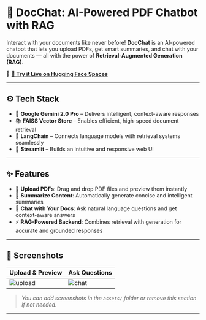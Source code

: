 # 📄 DocChat: AI-Powered PDF Chatbot with RAG

Interact with your documents like never before! **DocChat** is an AI-powered chatbot that lets you upload PDFs, get smart summaries, and chat with your documents — all with the power of **Retrieval-Augmented Generation (RAG)**.

🔗 **[🚀 Try it Live on Hugging Face Spaces](https://huggingface.co/spaces/nitish-11/RAG-chat-with-pdf)**

---

## ⚙️ Tech Stack

- 🤖 **Google Gemini 2.0 Pro** – Delivers intelligent, context-aware responses
- 📚 **FAISS Vector Store** – Enables efficient, high-speed document retrieval
- 🔗 **LangChain** – Connects language models with retrieval systems seamlessly
- 🎨 **Streamlit** – Builds an intuitive and responsive web UI

---

## ✨ Features

- 📂 **Upload PDFs**: Drag and drop PDF files and preview them instantly  
- 📑 **Summarize Content**: Automatically generate concise and intelligent summaries  
- 💬 **Chat with Your Docs**: Ask natural language questions and get context-aware answers  
- ⚡ **RAG-Powered Backend**: Combines retrieval with generation for accurate and grounded responses

---

## 📸 Screenshots

| Upload & Preview | Ask Questions |
|------------------|----------------|
| ![upload](assets/upload_demo.png) | ![chat](assets/chat_demo.png) |

> _You can add screenshots in the `assets/` folder or remove this section if not needed._

---